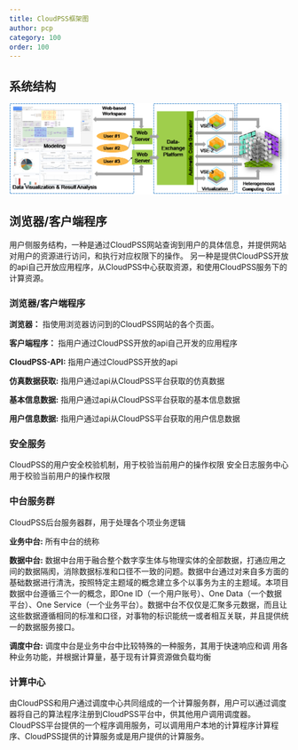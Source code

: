 ```yaml
---
title: CloudPSS框架图
author: pcp
category: 100
order: 100
---
```




## 系统结构

![系统结构图](./1.png "系统结构图")

## 浏览器/客户端程序

用户侧服务结构，一种是通过CloudPSS网站查询到用户的具体信息，并提供网站对用户的资源进行访问，和执行对应权限下的操作。 另一种是提供CloudPSS开放的api自己开放应用程序，从CloudPSS中心获取资源，和使用CloudPSS服务下的计算资源。

### 浏览器/客户端程序

**浏览器：** 指使用浏览器访问到的CloudPSS网站的各个页面。
   
**客户端程序：** 指用户通过CloudPSS开放的api自己开发的应用程序

**CloudPSS-API:** 指用户通过CloudPSS开放的api

**仿真数据获取:** 指用户通过api从CloudPSS平台获取的仿真数据

**基本信息数据:** 指用户通过api从CloudPSS平台获取的基本信息数据

**用户信息数据:** 指用户通过api从CloudPSS平台获取的用户信息数据

### 安全服务

CloudPSS的用户安全校验机制，用于校验当前用户的操作权限
安全日志服务中心 用于校验当前用户的操作权限

### 中台服务群

CloudPSS后台服务器群，用于处理各个项业务逻辑

 **业务中台:**  所有中台的统称

**数据中台:** 数据中台用于融合整个数字孪生体与物理实体的全部数据，打通应用之间的数据隔阂，消除数据标准和口径不一致的问题。数据中台通过对来自多方面的基础数据进行清洗，按照特定主题域的概念建立多个以事务为主的主题域。本项目数据中台遵循三个一的概念，即One ID（一个用户账号）、One Data（一个数据平台）、One Service（一个业务平台）。数据中台不仅仅是汇聚多元数据，而且让这些数据遵循相同的标准和口径，对事物的标识能统一或者相互关联，并且提供统一的数据服务接口。

 **调度中台:** 调度中台是业务中台中比较特殊的一种服务，其用于快速响应和调
用各种业务功能，并根据计算量，基于现有计算资源做负载均衡

### 计算中心

由CloudPSS和用户通过调度中心共同组成的一个计算服务群，用户可以通过调度器将自己的算法程序注册到CloudPSS平台中，供其他用户调用调度器。CloudPSS平台提供的一个程序调用服务，可以调用用户本地的计算程序计算程序、CloudPSS提供的计算服务或是用户提供的计算服务。

